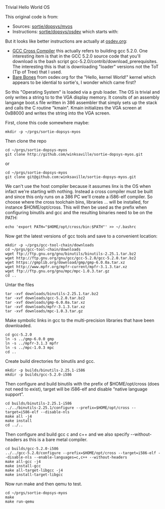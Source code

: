 Trivial Hello World OS

This original code is from:
- Sources: [sortie/dopsys/myos](https://cs.au.dk/~sortie/dopsys/myos/)
- Instructions: [sortie/dopsys/osdev](https://cs.au.dk/~sortie/dopsys/osdev/) which starts with:

But it looks like better instructions are actually at [osdev.org](http://osdev.org):
- [GCC Cross Compiler](http://wiki.osdev.org/GCC_Cross-Compiler) this actually refers to building gcc 5.2.0. One interesting item is that in the GCC 5.2.0 source code that you'll download is the bash script gcc-5.2.0/contrib/download_prerequisites. The interesting this is that is downloading "loader" versions not the ToT (Tip of Tree) that I used.
- [Bare Bones](http://wiki.osdev.org/Bare_Bones) from osdev.org for the "Hello, kernel World!" kernel which appears to be idential to sortie's, I wonder which came first?


So this "Operating System" is loaded via a grub loader. The OS is trivial and only writes a string to to the VGA display memory. It consits of an assembly langange boot.s file written in 386 assembler that simply sets up the stack and calls the C routine "kmain". Kmain initializes the VGA screen at 0xB8000 and writes the string into the VGA screen.

First, clone this code somewhere maybe:
```
mkdir -p ~/prgs/sortie-dopsys-myos
```
Then clone the repo
```
cd ~/prgs/sortie-dopsys-myos
git clone http://github.com/winksaville/sortie-dopsys-myos.git
```
or
```
cd ~/prgs/sortie-dopsys-myos
git clone git@github.com:winksaville/sortie-dopsys-myos.git
```
We can't use the host compiler because it assumes linx is the OS when infact we're starting with nothing. Instead a cross compiler must be built and since this only runs on a 386 PC we'll create a i586-elf compiler.  So choose where the cross toolchain bins, libraries ... will be installed, for instance $HOME/opt/cross. This will then be used as the prefix when configuring binutils and gcc and the resulting binaries need to be on the PATH:
```
echo 'export PATH="$HOME/opt/cross/bin:$PATH"' >> ~/.bashrc
```
Now get the latest versions of gcc tools and save to a convenient location:
```
mkdir -p ~/prgs/gcc-tool-chain/downloads
cd ~/prgs/gcc-tool-chain/downloads
wget ftp://ftp.gnu.org/gnu/binutils/binutils-2.25.1.tar.bz2
wget http://ftp.gnu.org/gnu/gcc/gcc-5.2.0/gcc-5.2.0.tar.bz2
wget https://gmplib.org/download/gmp/gmp-6.0.0a.tar.xz
wget http://www.mpfr.org/mpfr-current/mpfr-3.1.3.tar.xz
wget ftp://ftp.gnu.org/gnu/mpc/mpc-1.0.3.tar.gz
cd ..
```
Untar the files
```
tar -xvf downloads/binutils-2.25.1.tar.bz2
tar -xvf downloads/gcc-5.2.0.tar.bz2
tar -xvf downloads/gmp-6.0.0a.tar.xz
tar -xvf downloads/mpfr-3.1.3.tar.xz
tar -xvf downloads/mpc-1.0.3.tar.gz
```
Make symbolic links in gcc to the multi-precision libraries that have been downloaded.
```
cd gcc-5.2.0
ln -s ../gmp-6.0.0 gmp
ln -s ../mpfr-3.1.3 mpfr
ln -s ../mpc-1.0.3 mpc
cd ..
```
Create build directories for binutils and gcc.
```
mkdir -p builds/binutils-2.25.1-i586
mkdir -p builds/gcc-5.2.0-i586
```
Then configure and build binutils with the prefix of $HOME/opt/cross (does not need to exist), target will be i586-elf and disable “native language support”.
```
cd builds/binutils-2.25.1-i586
../../binutils-2.25.1/configure --prefix=$HOME/opt/cross --target=i586-elf --disable-nls
make all -j4
make install
cd ../..
```
Then configure and build gcc c and c++ and we also specify --without-headers as this is a bare metal compiler.
```
cd builds/gcc-5.2.0-i586
../../gcc-5.2.0/configure --prefix=$HOME/opt/cross --target=i586-elf --disable-nls --enable-languages=c,c++ --without-headers
make all-gcc -j4
make install-gcc
make all-target-libgcc -j4
make install-target-libgcc
```
Now run make and then qemu to test.
```
cd ~/prgs/sortie-dopsys-myos
make
make run-qemu
```
